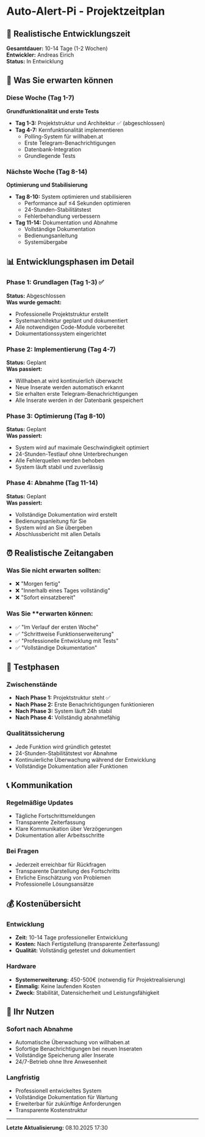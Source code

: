 # Auto-Alert-Pi - Projektzeitplan

## 📅 Realistische Entwicklungszeit

**Gesamtdauer:** 10-14 Tage (1-2 Wochen)  
**Entwickler:** Andreas Eirich  
**Status:** In Entwicklung  

## 🎯 Was Sie erwarten können

### Diese Woche (Tag 1-7)
**Grundfunktionalität und erste Tests**

- **Tag 1-3:** Projektstruktur und Architektur ✅ (abgeschlossen)
- **Tag 4-7:** Kernfunktionalität implementieren
  - Polling-System für willhaben.at
  - Erste Telegram-Benachrichtigungen
  - Datenbank-Integration
  - Grundlegende Tests

### Nächste Woche (Tag 8-14)
**Optimierung und Stabilisierung**

- **Tag 8-10:** System optimieren und stabilisieren
  - Performance auf ≤4 Sekunden optimieren
  - 24-Stunden-Stabilitätstest
  - Fehlerbehandlung verbessern
- **Tag 11-14:** Dokumentation und Abnahme
  - Vollständige Dokumentation
  - Bedienungsanleitung
  - Systemübergabe

## 📊 Entwicklungsphasen im Detail

### Phase 1: Grundlagen (Tag 1-3) ✅
**Status:** Abgeschlossen  
**Was wurde gemacht:**
- Professionelle Projektstruktur erstellt
- Systemarchitektur geplant und dokumentiert
- Alle notwendigen Code-Module vorbereitet
- Dokumentationssystem eingerichtet

### Phase 2: Implementierung (Tag 4-7)
**Status:** Geplant  
**Was passiert:**
- Willhaben.at wird kontinuierlich überwacht
- Neue Inserate werden automatisch erkannt
- Sie erhalten erste Telegram-Benachrichtigungen
- Alle Inserate werden in der Datenbank gespeichert

### Phase 3: Optimierung (Tag 8-10)
**Status:** Geplant  
**Was passiert:**
- System wird auf maximale Geschwindigkeit optimiert
- 24-Stunden-Testlauf ohne Unterbrechungen
- Alle Fehlerquellen werden behoben
- System läuft stabil und zuverlässig

### Phase 4: Abnahme (Tag 11-14)
**Status:** Geplant  
**Was passiert:**
- Vollständige Dokumentation wird erstellt
- Bedienungsanleitung für Sie
- System wird an Sie übergeben
- Abschlussbericht mit allen Details

## ⏰ Realistische Zeitangaben

### Was Sie **nicht** erwarten sollten:
- ❌ "Morgen fertig"
- ❌ "Innerhalb eines Tages vollständig"
- ❌ "Sofort einsatzbereit"

### Was Sie **erwarten können:
- ✅ "Im Verlauf der ersten Woche"
- ✅ "Schrittweise Funktionserweiterung"
- ✅ "Professionelle Entwicklung mit Tests"
- ✅ "Vollständige Dokumentation"

## 🧪 Testphasen

### Zwischenstände
- **Nach Phase 1:** Projektstruktur steht ✅
- **Nach Phase 2:** Erste Benachrichtigungen funktionieren
- **Nach Phase 3:** System läuft 24h stabil
- **Nach Phase 4:** Vollständig abnahmefähig

### Qualitätssicherung
- Jede Funktion wird gründlich getestet
- 24-Stunden-Stabilitätstest vor Abnahme
- Kontinuierliche Überwachung während der Entwicklung
- Vollständige Dokumentation aller Funktionen

## 📞 Kommunikation

### Regelmäßige Updates
- Tägliche Fortschrittsmeldungen
- Transparente Zeiterfassung
- Klare Kommunikation über Verzögerungen
- Dokumentation aller Arbeitsschritte

### Bei Fragen
- Jederzeit erreichbar für Rückfragen
- Transparente Darstellung des Fortschritts
- Ehrliche Einschätzung von Problemen
- Professionelle Lösungsansätze

## 💰 Kostenübersicht

### Entwicklung
- **Zeit:** 10-14 Tage professioneller Entwicklung
- **Kosten:** Nach Fertigstellung (transparente Zeiterfassung)
- **Qualität:** Vollständig getestet und dokumentiert

### Hardware
- **Systemerweiterung:** 450-500€ (notwendig für Projektrealisierung)
- **Einmalig:** Keine laufenden Kosten
- **Zweck:** Stabilität, Datensicherheit und Leistungsfähigkeit

## 🎯 Ihr Nutzen

### Sofort nach Abnahme
- Automatische Überwachung von willhaben.at
- Sofortige Benachrichtigungen bei neuen Inseraten
- Vollständige Speicherung aller Inserate
- 24/7-Betrieb ohne Ihre Anwesenheit

### Langfristig
- Professionell entwickeltes System
- Vollständige Dokumentation für Wartung
- Erweiterbar für zukünftige Anforderungen
- Transparente Kostenstruktur

---
**Letzte Aktualisierung:** 08.10.2025 17:30